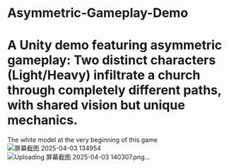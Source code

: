 # Asymmetric-Gameplay-Demo
# A Unity demo featuring asymmetric gameplay: Two distinct characters (Light/Heavy) infiltrate a church through completely different paths, with shared vision but unique mechanics.
The white model at the very beginning of this game![屏幕截图 2025-04-03 134954](https://github.com/user-attachments/assets/0f488298-c010-4059-8023-a049187bad91)
![Uploading 屏幕截图 2025-04-03 140307.png…]()


